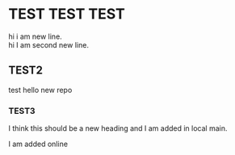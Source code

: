 # TEST TEST TEST 
hi i am new line.      
hi I am second new line.
## TEST2
test hello new repo
### TEST3
I think this should be a new heading and I am added in local main. 

I am added online



